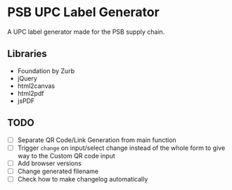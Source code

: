 
# PSB UPC Label Generator
A UPC label generator made for the PSB supply chain.

## Libraries
- Foundation by Zurb
- jQuery
- html2canvas
- html2pdf
- jsPDF

## TODO
- [ ] Separate QR Code/Link Generation from main function
- [ ] Trigger `change` on input/select change instead of the whole form to give way to the Custom QR code input
- [ ] Add browser versions
- [ ] Change generated filename
- [ ] Check how to make changelog automatically